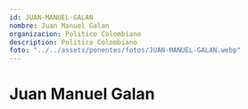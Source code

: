```yaml
---
id: JUAN-MANUEL-GALAN
nombre: Juan Manuel Galan
organizacion: Politico Colombiano
description: Politico Colombiano
foto: "../../assets/ponentes/fotos/JUAN-MANUEL-GALAN.webp"
---
```


# Juan Manuel Galan
    